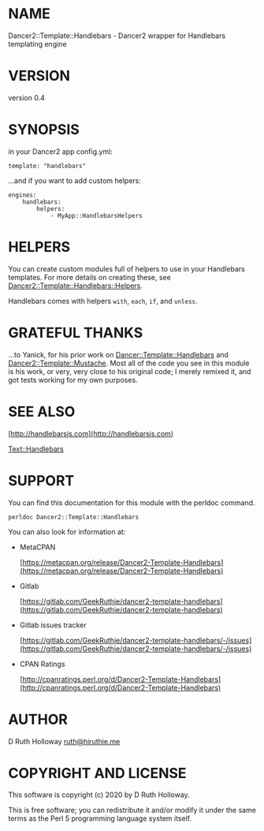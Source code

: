 # NAME

Dancer2::Template::Handlebars - Dancer2 wrapper for Handlebars templating engine

# VERSION

version 0.4

# SYNOPSIS

in your Dancer2 app config.yml:

    template: "handlebars"

...and if you want to add custom helpers:

    engines:
        handlebars:
            helpers:
                - MyApp::HandlebarsHelpers

# HELPERS

You can create custom modules full of helpers to use in your Handlebars templates. For
more details on creating these, see [Dancer2::Template::Handlebars::Helpers](https://metacpan.org/pod/Dancer2%3A%3ATemplate%3A%3AHandlebars%3A%3AHelpers).

Handlebars comes with helpers `with`, `each`, `if`, and `unless`.

# GRATEFUL THANKS

...to Yanick, for his prior work on [Dancer::Template::Handlebars](https://metacpan.org/pod/Dancer%3A%3ATemplate%3A%3AHandlebars) and
[Dancer2::Template::Mustache](https://metacpan.org/pod/Dancer2%3A%3ATemplate%3A%3AMustache). Most all of the code you see in this
module is his work, or very, very close to his original code; I
merely remixed it, and got tests working for my own purposes.

# SEE ALSO

[http://handlebarsjs.com](http://handlebarsjs.com)

[Text::Handlebars](https://metacpan.org/pod/Text%3A%3AHandlebars)

# SUPPORT

You can find this documentation for this module with the perldoc command.

    perldoc Dancer2::Template::Handlebars

You can also look for information at:

- MetaCPAN

    [https://metacpan.org/release/Dancer2-Template-Handlebars](https://metacpan.org/release/Dancer2-Template-Handlebars)

- Gitlab

    [https://gitlab.com/GeekRuthie/dancer2-template-handlebars](https://gitlab.com/GeekRuthie/dancer2-template-handlebars)

- Gitlab issues tracker

    [https://gitlab.com/GeekRuthie/dancer2-template-handlebars/-/issues](https://gitlab.com/GeekRuthie/dancer2-template-handlebars/-/issues)

- CPAN Ratings

    [http://cpanratings.perl.org/d/Dancer2-Template-Handlebars](http://cpanratings.perl.org/d/Dancer2-Template-Handlebars)

# AUTHOR

D Ruth Holloway <ruth@hiruthie.me>

# COPYRIGHT AND LICENSE

This software is copyright (c) 2020 by D Ruth Holloway.

This is free software; you can redistribute it and/or modify it under
the same terms as the Perl 5 programming language system itself.
